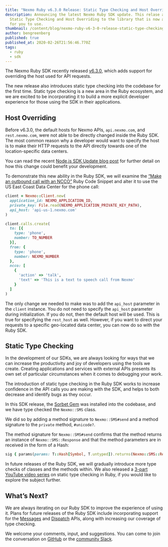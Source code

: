```yaml
---
title: "Nexmo Ruby v6.3.0 Release: Static Type Checking and Host Overriding"
description: Announcing the latest Nexmo Ruby SDK update. This relase adds
  Static Type Checking and Host Overriding to the library that is now available
  for you to use.
thumbnail: /content/blog/nexmo-ruby-v6-3-0-release-static-type-checking-and-host-overriding/ruby-sdk-release.png
author: bengreenberg
published: true
published_at: 2020-02-26T21:56:46.770Z
tags:
  - ruby
  - sdk
---
```

The Nexmo Ruby SDK recently released [v6.3.0](https://rubygems.org/gems/nexmo), which adds support for overriding the host used for API requests.

The new release also introduces static type checking into the codebase for the first time. Static type checking is a new area in the Ruby ecosystem, and we are excited to be incorporating it to build a more explicit developer experience for those using the SDK in their applications.

## Host Overriding

Before v6.3.0, the default hosts for Nexmo APIs, `api.nexmo.com`, and `rest.nexmo.com`, were not able to be directly changed inside the Ruby SDK. The most common reason why a developer would want to specify the host is to make their HTTP requests to the API directly towards one of the location-specific data centers.

You can read the recent [Node.js SDK Update blog post](https://www.nexmo.com/blog/2020/01/17/nexmo-node-server-sdk-support-host-overriding-dr) for further detail on how this change could benefit your development.

To demonstrate this new ability in the Ruby SDK, we will examine the [“Make an outbound call with an NCCO”](https://developer.nexmo.com/voice/voice-api/code-snippets/make-an-outbound-call-with-ncco/ruby) Ruby Code Snippet and alter it to use the US East Coast Data Center for the phone call:

```ruby
client = Nexmo::Client.new(
  application_id: NEXMO_APPLICATION_ID,
  private_key: File.read(NEXMO_APPLICATION_PRIVATE_KEY_PATH),
  api_host: 'api-us-1.nexmo.com'
)

client.calls.create(
  to: [{
    type: 'phone',
    number: TO_NUMBER
  }],
  from: {
    type: 'phone',
    number: NEXMO_NUMBER
  },
  ncco: [
    {
      'action' => 'talk',
      'text' => 'This is a text to speech call from Nexmo'
    }
  ]
)
```

The only change we needed to make was to add the `api_host` parameter in the `client` instance. You do not need to specify the `api_host` parameter during initialization. If you do not, then the default host will be used. This is true for specifying the `rest_host` as well. However, if you want to direct your requests to a specific geo-located data center, you can now do so with the Ruby SDK.

## Static Type Checking

In the development of our SDKs, we are always looking for ways that we can increase the productivity and joy of developers using the tools we create. Creating applications and services with external APIs presents its own set of particular circumstances when it comes to debugging your work.

The introduction of static type checking in the Ruby SDK works to increase confidence in the API calls you are making with the SDK, and helps to both decrease and identify bugs as they occur.

In this SDK release, the [Sorbet Gem](https://sorbet.org/) was installed into the codebase, and we have type checked the `Nexmo::SMS` class.

We did so by adding a method signature to `Nexmo::SMS#send` and a method signature to the `private` method, `#unicode?`.

The method signature for `Nexmo::SMS#send` confirms that the method returns an instance of `Nexmo::SMS::Response` and that the method parameters are in received in the form of a Hash:

```ruby
sig { params(params: T::Hash[Symbol, T.untyped]).returns(Nexmo::SMS::Response) }
```

In future releases of the Ruby SDK, we will gradually introduce more type checks of classes and the methods within. We also released a [3-part YouTube video series](https://www.youtube.com/playlist?list=PLWYngsniPr_mMVi6W3dhqMoc5qTwTi_vb) on static type checking in Ruby, if you would like to explore the subject further.

## What’s Next?

We are always iterating on our Ruby SDK to improve the experience of using it. Plans for future releases of the Ruby SDK include incorporating support for the [Messages](https://developer.nexmo.com/messages/overview) and [Dispatch](https://developer.nexmo.com/dispatch/overview) APIs, along with increasing our coverage of type checking.

We welcome your comments, input, and suggestions. You can come to join the conversation on [GitHub](https://github.com/nexmo/nexmo-ruby) or the [community Slack](https://developer.nexmo.com/community/slack).